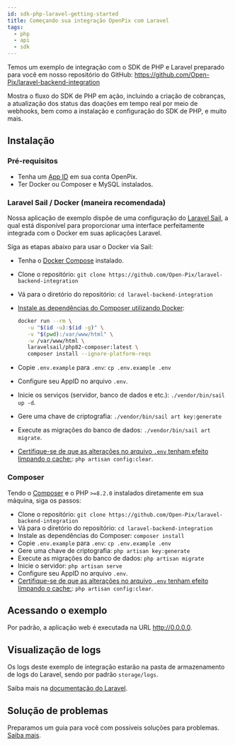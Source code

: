 ```yaml
---
id: sdk-php-laravel-getting-started
title: Começando sua integração OpenPix com Laravel
tags:
  - php
  - api
  - sdk
---
```


Temos um exemplo de integração com o SDK de PHP e Laravel preparado para você em nosso repositório do GitHub: https://github.com/Open-Pix/laravel-backend-integration

Mostra o fluxo do SDK de PHP em ação, incluindo a criação de cobranças, a atualização dos status das doações em tempo real por meio de webhooks, bem como a instalação e configuração do SDK de PHP, e muito mais.

## Instalação

### Pré-requisitos

- Tenha um [App ID](https://developers.openpix.com.br/docs/plugin/app-id) em sua conta OpenPix.
- Ter Docker ou Composer e MySQL instalados.

### Laravel Sail / Docker (maneira recomendada)

Nossa aplicação de exemplo dispõe de uma configuração do [Laravel Sail](https://laravel.com/docs/10.x/sail), a qual está disponível para proporcionar uma interface perfeitamente integrada com o Docker em suas aplicações Laravel.

Siga as etapas abaixo para usar o Docker via Sail:

- Tenha o [Docker Compose](https://docs.docker.com/compose/install/) instalado.
- Clone o repositório: `git clone https://github.com/Open-Pix/laravel-backend-integration`
- Vá para o diretório do repositório: `cd laravel-backend-integration`
- [Instale as dependências do Composer utilizando Docker](https://laravel.com/docs/10.x/sail#installing-composer-dependencies-for-existente-projects):
   ```bash
   docker run --rm \
      -u "$(id -u):$(id -g)" \
      -v "$(pwd):/var/www/html" \
      -w /var/www/html \
      laravelsail/php82-composer:latest \
      composer install --ignore-platform-reqs
   ```

- Copie `.env.example` para `.env`: `cp .env.example .env`
- Configure seu AppID no arquivo `.env`.
- Inicie os serviços (servidor, banco de dados e etc.): `./vendor/bin/sail up -d`.
- Gere uma chave de criptografia: `./vendor/bin/sail art key:generate`
- Execute as migrações do banco de dados: `./vendor/bin/sail art migrate`.
- [Certifique-se de que as alterações no arquivo `.env` tenham efeito limpando o cache:](https://laravel.com/docs/10.x/configuration#configuration-caching): `php artisan config:clear`.

### Composer

Tendo o [Composer](https://getcomposer.org) e o PHP `>=8.2.0` instalados diretamente em sua máquina, siga os passos:

- Clone o repositório: `git clone https://github.com/Open-Pix/laravel-backend-integration`
- Vá para o diretório do repositório: `cd laravel-backend-integration`
- Instale as dependências do Composer: `composer install`
- Copie `.env.example` para `.env`: `cp .env.example .env`
- Gere uma chave de criptografia: `php artisan key:generate`
- Execute as migrações do banco de dados: `php artisan migrate`
- Inicie o servidor: `php artisan serve`
- Configure seu AppID no arquivo `.env`.
- [Certifique-se de que as alterações no arquivo `.env` tenham efeito limpando o cache:](https://laravel.com/docs/10.x/configuration#configuration-caching): `php artisan config:clear`.

## Acessando o exemplo

Por padrão, a aplicação web é executada na URL http://0.0.0.0.

## Visualização de logs

Os logs deste exemplo de integração estarão na pasta de armazenamento de logs do Laravel, sendo por padrão `storage/logs`.

Saiba mais na [documentação do Laravel](https://laravel.com/docs/10.x/logging).

## Solução de problemas

Preparamos um guia para você com possíveis soluções para problemas. [Saiba mais](./troubleshooting.md).